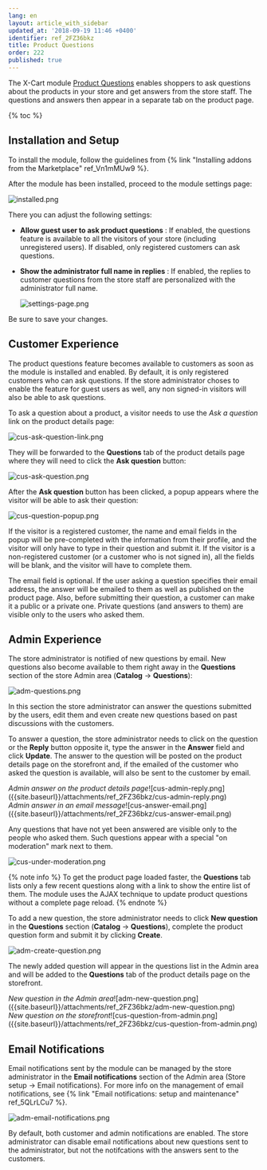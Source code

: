 ```yaml
---
lang: en
layout: article_with_sidebar
updated_at: '2018-09-19 11:46 +0400'
identifier: ref_2FZ36bkz
title: Product Questions
order: 222
published: true
---
```

The X-Cart module [Product Questions](https://market.x-cart.com/addons/product-questions.html "Product Questions") enables shoppers to ask questions about the products in your store and get answers from the store staff. The questions and answers then appear in a separate tab on the product page.

{% toc %}

## Installation and Setup

To install the module, follow the guidelines from {% link "Installing addons from the Marketplace" ref_Vn1mMUw9 %}.

After the module has been installed, proceed to the module settings page:

   ![installed.png]({{site.baseurl}}/attachments/ref_2FZ36bkz/installed.png)

There you can adjust the following settings:

 * **Allow guest user to ask product questions** : If enabled, the questions feature is available to all the visitors of your store (including unregistered users). If disabled, only registered customers can ask questions.
 * **Show the administrator full name in replies** : If enabled, the replies to customer questions from the store staff are personalized with the administrator full name.
 
   ![settings-page.png]({{site.baseurl}}/attachments/ref_2FZ36bkz/settings-page.png)

Be sure to save your changes. 

## Customer Experience

The product questions feature becomes available to customers as soon as the module is installed and enabled. By default, it is only registered customers who can ask questions. If the store administrator choses to enable the feature for guest users as well, any non signed-in visitors will also be able to ask questions. 

To ask a question about a product, a visitor needs to use the _Ask a question_ link on the product details page:

   ![cus-ask-question-link.png]({{site.baseurl}}/attachments/ref_2FZ36bkz/cus-ask-question-link.png)

They will be forwarded to the **Questions** tab of the product details page where they will need to click the **Ask question** button:

   ![cus-ask-question.png]({{site.baseurl}}/attachments/ref_2FZ36bkz/cus-ask-question.png)

After the **Ask question** button has been clicked, a popup appears where the visitor will be able to ask their question:

   ![cus-question-popup.png]({{site.baseurl}}/attachments/ref_2FZ36bkz/cus-question-popup.png)

If the visitor is a registered customer, the name and email fields in the popup will be pre-completed with the information from their profile, and the visitor will only have to type in their question and submit it. If the visitor is a non-registered customer (or a customer who is not signed in), all the fields will be blank, and the visitor will have to complete them.

The email field is optional. If the user asking a question specifies their email address, the answer will be emailed to them as well as published on the product page. Also, before submitting their question, a customer can make it a public or a private one. Private questions (and answers to them) are visible only to the users who asked them.

## Admin Experience

The store administrator is notified of new questions by email. New questions also become available to them right away in the **Questions** section of the store Admin area (**Catalog** -> **Questions**):

   ![adm-questions.png]({{site.baseurl}}/attachments/ref_2FZ36bkz/adm-questions.png)

In this section the store administrator can answer the questions submitted by the users, edit them and even create new questions based on past discussions with the customers. 

To answer a question, the store administrator needs to click on the question or the **Reply** button opposite it, type the answer in the **Answer** field and click **Update**. The answer to the question will be posted on the product details page on the storefront and, if the emailed of the customer who asked the question is available, will also be sent to the customer by email.

<div class="ui stackable two column grid">
  <div class="column" markdown="span"><i>Admin answer on the product details page</i>![cus-admin-reply.png]({{site.baseurl}}/attachments/ref_2FZ36bkz/cus-admin-reply.png)</div>
  <div class="column" markdown="span"><i>Admin answer in an email message</i>![cus-answer-email.png]({{site.baseurl}}/attachments/ref_2FZ36bkz/cus-answer-email.png)</div>
</div>

Any questions that have not yet been answered are visible only to the people who asked them. Such questions appear with a special "on moderation" mark next to them. 

![cus-under-moderation.png]({{site.baseurl}}/attachments/ref_2FZ36bkz/cus-under-moderation.png)

{% note info %}
To get the product page loaded faster, the **Questions** tab lists only a few recent questions along with a link to show the entire list of them. The module uses the AJAX technique to update product questions without a complete page reload.
{% endnote %}

To add a new question, the store administrator needs to click **New question** in the **Questions** section (**Catalog** -> **Questions**), complete the product question form and submit it by clicking **Create**.

![adm-create-question.png]({{site.baseurl}}/attachments/ref_2FZ36bkz/adm-create-question.png)

The newly added question will appear in the questions list in the Admin area and will be added to the **Questions** tab of the product details page on the storefront.

<div class="ui stackable two column grid">
  <div class="column" markdown="span"><i>New question in the Admin area</i>![adm-new-question.png]({{site.baseurl}}/attachments/ref_2FZ36bkz/adm-new-question.png)</div>
  <div class="column" markdown="span"><i>New question on the storefront</i>![cus-question-from-admin.png]({{site.baseurl}}/attachments/ref_2FZ36bkz/cus-question-from-admin.png)</div>
</div>

## Email Notifications

Email notifications sent by the module can be managed by the store administrator in the **Email notifications** section of the Admin area (Store setup -> Email notifications). For more info on the management of email notifications, see {% link "Email notifications: setup and maintenance" ref_5QLrLCu7 %}.

   ![adm-email-notifications.png]({{site.baseurl}}/attachments/ref_2FZ36bkz/adm-email-notifications.png)

By default, both customer and admin notifications are enabled. The store administrator can disable email notifications about new questions sent to the administrator, but not the notifcations with the answers sent to the customers.
